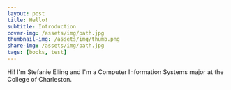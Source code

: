 ```yaml
---
layout: post
title: Hello!
subtitle: Introduction
cover-img: /assets/img/path.jpg
thumbnail-img: /assets/img/thumb.png
share-img: /assets/img/path.jpg
tags: [books, test]
---
```


Hi! I'm Stefanie Elling and I'm a Computer Information Systems major at the College of Charleston. 
